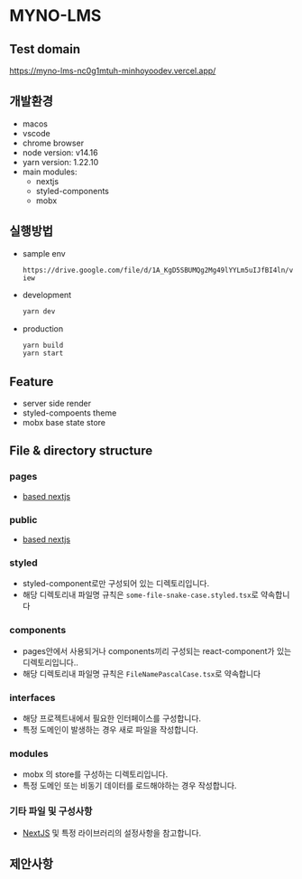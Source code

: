 # MYNO-LMS

## Test domain

https://myno-lms-nc0g1mtuh-minhoyoodev.vercel.app/

## 개발환경

- macos
- vscode
- chrome browser
- node version: v14.16
- yarn version: 1.22.10
- main modules:
  - nextjs
  - styled-components
  - mobx

## 실행방법

- sample env

  `https://drive.google.com/file/d/1A_KgD5SBUMQg2Mg49lYYLm5uIJfBI4ln/view`

- development
  ```bash
  yarn dev
  ```
- production

  ```bash
  yarn build
  yarn start
  ```

## Feature

- server side render
- styled-compoents theme
- mobx base state store

## File & directory structure

### pages

- [based nextjs](https://nextjs.org/docs/basic-features/pages)

### public

- [based nextjs](https://nextjs.org/docs/basic-features/static-file-serving)

### styled

- styled-component로만 구성되어 있는 디렉토리입니다.
- 해당 디렉토리내 파일명 규칙은 `some-file-snake-case.styled.tsx`로 약속합니다

### components

- pages안에서 사용되거나 components끼리 구성되는 react-component가 있는 디렉토리입니다..
- 해당 디렉토리내 파일명 규칙은 `FileNamePascalCase.tsx`로 약속합니다

### interfaces

- 해당 프로젝트내에서 필요한 인터페이스를 구성합니다.
- 특정 도메인이 발생하는 경우 새로 파일을 작성합니다.

### modules

- mobx 의 store를 구성하는 디렉토리입니다.
- 특정 도메인 또는 비동기 데이터를 로드해야하는 경우 작성합니다.

### 기타 파일 및 구성사항

- [NextJS](https://nextjs.org) 및 특정 라이브러리의 설정사항을 참고합니다.

## 제안사항
